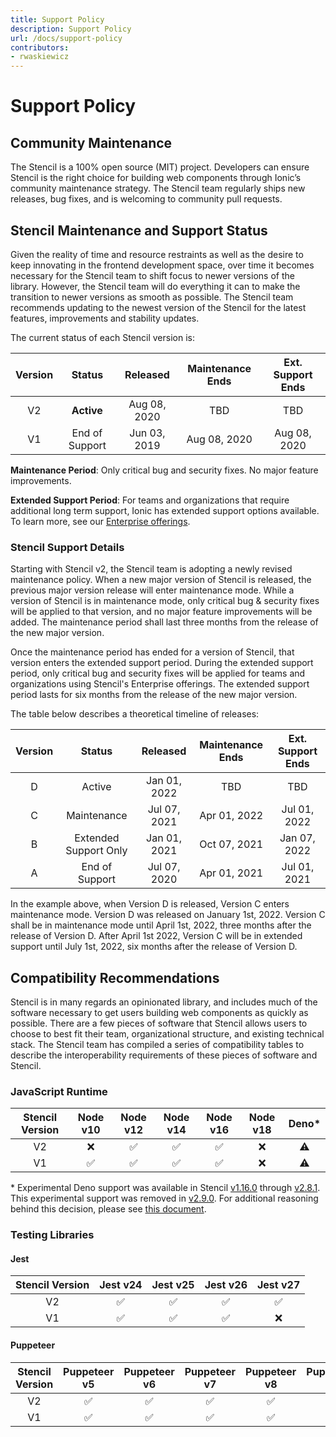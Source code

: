 ```yaml
---
title: Support Policy
description: Support Policy
url: /docs/support-policy
contributors:
- rwaskiewicz
---
```


# Support Policy

## Community Maintenance

The Stencil is a 100% open source (MIT) project. Developers can ensure Stencil is the right choice for building web 
components through Ionic’s community maintenance strategy. The Stencil team regularly ships new releases, bug fixes, and 
is welcoming to community pull requests.

## Stencil Maintenance and Support Status

Given the reality of time and resource restraints as well as the desire to keep innovating in the frontend development
space, over time it becomes necessary for the Stencil team to shift focus to newer versions of the library. However,
the Stencil team will do everything it can to make the transition to newer versions as smooth as possible. The Stencil
team recommends updating to the newest version of the Stencil for the latest features, improvements and stability 
updates.

The current status of each Stencil version is:

| Version |     Status     |   Released   | Maintenance Ends | Ext. Support Ends |
|:-------:|:--------------:|:------------:|:----------------:|:-----------------:|
|   V2    |   **Active**   | Aug 08, 2020 |       TBD        |        TBD        |
|   V1    | End of Support | Jun 03, 2019 |   Aug 08, 2020   |   Aug 08, 2020    |

**Maintenance Period**: Only critical bug and security fixes. No major feature improvements.

**Extended Support Period**: For teams and organizations that require additional long term support, Ionic has extended 
support options available. To learn more, see our 
[Enterprise offerings](https://ionicframework.com/sales?product_of_interest=Design%20Systems).

### Stencil Support Details

Starting with Stencil v2, the Stencil team is adopting a newly revised maintenance policy. When a new major version of
Stencil is released, the previous major version release will enter maintenance mode. While a version of Stencil
is in maintenance mode, only critical bug & security fixes will be applied to that version, and no major feature improvements will be 
added. The maintenance period shall last three months from the release of the new major version. 

Once the maintenance period has ended for a
version of Stencil, that version enters the extended support period. During the extended support period, only critical 
bug and security fixes will be applied for teams and organizations using Stencil's Enterprise offerings. The extended 
support period lasts for six months from the release of the new major version.

The table below describes a theoretical timeline of releases:

| Version |        Status         |   Released   | Maintenance Ends | Ext. Support Ends |
|:-------:|:---------------------:|:------------:|:----------------:|:-----------------:|
|    D    |        Active         | Jan 01, 2022 |       TBD        |        TBD        |
|    C    |      Maintenance      | Jul 07, 2021 |   Apr 01, 2022   |   Jul 01, 2022    |
|    B    | Extended Support Only | Jan 01, 2021 |   Oct 07, 2021   |   Jan 07, 2022    |
|    A    |    End of Support     | Jul 07, 2020 |   Apr 01, 2021   |   Jul 01, 2021    |

In the example above, when Version D is released, Version C enters maintenance mode. Version D was released on January
1st, 2022. Version C shall be in maintenance mode until April 1st, 2022, three months after the release of Version D.
After April 1st 2022, Version C will be in extended support until July 1st, 2022, six months after the release of 
Version D.

## Compatibility Recommendations

Stencil is in many regards an opinionated library, and includes much of the software necessary to get users building
web components as quickly as possible. There are a few pieces of software that Stencil allows users to choose to best
fit their team, organizational structure, and existing technical stack. The Stencil team has compiled a series of
compatibility tables to describe the interoperability requirements of these pieces of software and Stencil.

### JavaScript Runtime

| Stencil Version | Node v10 | Node v12 | Node v14 | Node v16 | Node v18 |  Deno*  |
|:---------------:|:--------:|:--------:|:--------:|:--------:|:--------:|:-------:|
|       V2        | &#10060; | &#9989;  | &#9989;  | &#9989;  | &#10060; | &#9888; |
|       V1        | &#9989;  | &#9989;  | &#9989;  | &#9989;  | &#10060; | &#9888; |

\* Experimental Deno support was available in Stencil
[v1.16.0](https://github.com/ionic-team/stencil/releases/tag/v1.16.0) through
[v2.8.1](https://github.com/ionic-team/stencil/releases/tag/v2.8.1). This experimental support was removed in 
[v2.9.0](https://github.com/ionic-team/stencil/releases/tag/v2.9.0). For additional reasoning behind this decision, 
please see [this document](https://github.com/ionic-team/stencil/blob/main/docs/adr/0013-deno-removal.md).

### Testing Libraries

#### Jest

| Stencil Version | Jest v24 | Jest v25 | Jest v26 | Jest v27 |
|:---------------:|:--------:|:--------:|:--------:|:--------:|
|       V2        | &#9989;  | &#9989;  | &#9989;  | &#9989;  |
|       V1        | &#9989;  | &#9989;  | &#9989;  | &#10060; |

#### Puppeteer

| Stencil Version | Puppeteer v5 | Puppeteer v6 | Puppeteer v7 | Puppeteer v8 | Puppeteer v9 | Puppeteer v10 |
|:---------------:|:------------:|:------------:|:------------:|:------------:|:------------:|:-------------:|
|       V2        |   &#9989;    |   &#9989;    |   &#9989;    |   &#9989;    |   &#9989;    |    &#9989;    |
|       V1        |   &#9989;    |   &#9989;    |   &#9989;    |   &#9989;    |   &#9989;    |   &#10060;    |